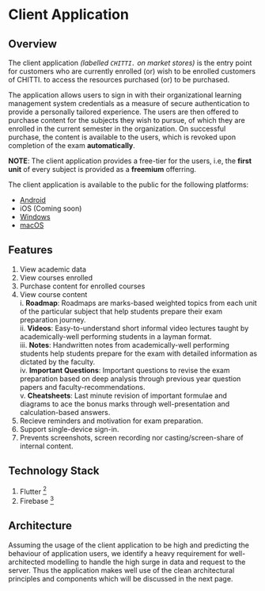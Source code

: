 # Client Application

## Overview

The client application _(labelled `CHITTI.` on market stores)_ is the entry point for customers who are currently enrolled (or) wish to be enrolled customers of CHITTI. to access the resources purchased (or) to be purchased.

The application allows users to sign in with their organizational learning management system credentials as a measure of secure authentication to provide a personally tailored experience. The users are then offered to purchase content for the subjects they wish to pursue, of which they are enrolled in the current semester in the organization. On successful purchase, the content is available to the users, which is revoked upon completion of the exam **automatically**.

**NOTE**: The client application provides a free-tier for the users, i.e, the **first unit** of every subject is provided as a **freemium** offerring.

The client application is available to the public for the following platforms:

- [Android](https://github.com/TheAnanta/chitti-app/releases/download/1.0.1/score-with-chitti-app.apk)
- iOS (Coming soon)
- [Windows](https://github.com/TheAnanta/chitti-app/releases/download/1.0.1/chitti.exe)
- [macOS](https://github.com/TheAnanta/chitti-app/releases/download/1.0.1/chitti-macos.zip)

## Features

1. View academic data
2. View courses enrolled
3. Purchase content for enrolled courses
4. View course content\
   i. **Roadmap**: Roadmaps are marks-based weighted topics from each unit of the particular subject that help students prepare their exam preparation journey.\
   ii. **Videos**: Easy-to-understand short informal video lectures taught by academically-well performing students in a layman format.\
   iii. **Notes**: Handwritten notes from academically-well performing students help students prepare for the exam with detailed information as dictated by the faculty.\
   iv. **Important Questions**: Important questions to revise the exam preparation based on deep analysis through previous year question papers and faculty-recommendations.\
   v. **Cheatsheets**: Last minute revision of important formulae and diagrams to ace the bonus marks through well-presentation and calculation-based answers.
5. Recieve reminders and motivation for exam preparation.
6. Support single-device sign-in.
7. Prevents screenshots, screen recording nor casting/screen-share of internal content.

## Technology Stack

1. Flutter [<sup>2</sup>](#references-2)
2. Firebase [<sup>3</sup>](#references-3)

## Architecture

Assuming the usage of the client application to be high and predicting the behaviour of application users, we identify a heavy requirement for well-architected modelling to handle the high surge in data and request to the server. Thus the application makes well use of the clean architectural principles and components which will be discussed in the next page.
